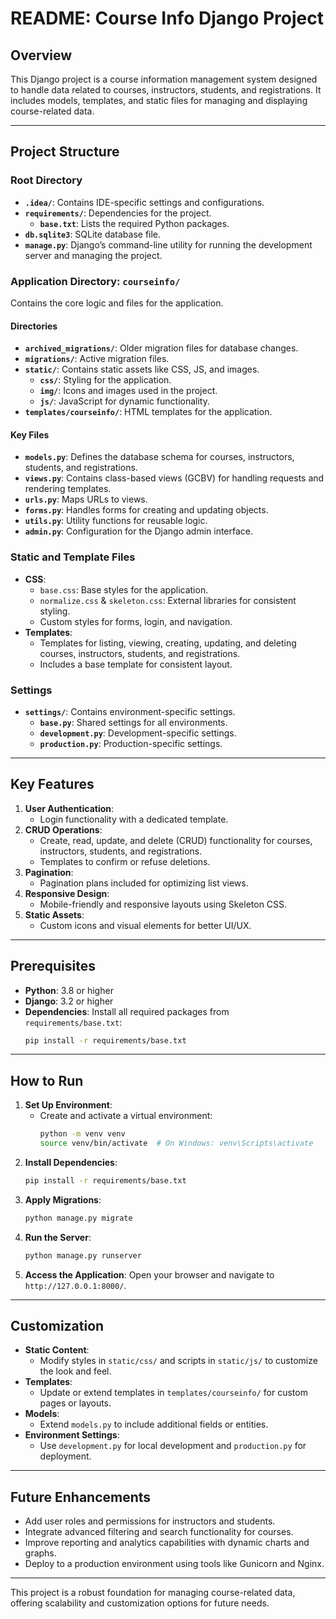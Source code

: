 # README: Course Info Django Project

## Overview
This Django project is a course information management system designed to handle data related to courses, instructors, students, and registrations. It includes models, templates, and static files for managing and displaying course-related data.

---

## Project Structure

### Root Directory
- **`.idea/`**: Contains IDE-specific settings and configurations.
- **`requirements/`**: Dependencies for the project.
  - **`base.txt`**: Lists the required Python packages.
- **`db.sqlite3`**: SQLite database file.
- **`manage.py`**: Django’s command-line utility for running the development server and managing the project.

### Application Directory: `courseinfo/`
Contains the core logic and files for the application.

#### **Directories**
- **`archived_migrations/`**: Older migration files for database changes.
- **`migrations/`**: Active migration files.
- **`static/`**: Contains static assets like CSS, JS, and images.
  - **`css/`**: Styling for the application.
  - **`img/`**: Icons and images used in the project.
  - **`js/`**: JavaScript for dynamic functionality.
- **`templates/courseinfo/`**: HTML templates for the application.

#### **Key Files**
- **`models.py`**: Defines the database schema for courses, instructors, students, and registrations.
- **`views.py`**: Contains class-based views (GCBV) for handling requests and rendering templates.
- **`urls.py`**: Maps URLs to views.
- **`forms.py`**: Handles forms for creating and updating objects.
- **`utils.py`**: Utility functions for reusable logic.
- **`admin.py`**: Configuration for the Django admin interface.

### Static and Template Files
- **CSS**:
  - `base.css`: Base styles for the application.
  - `normalize.css` & `skeleton.css`: External libraries for consistent styling.
  - Custom styles for forms, login, and navigation.
- **Templates**:
  - Templates for listing, viewing, creating, updating, and deleting courses, instructors, students, and registrations.
  - Includes a base template for consistent layout.

### Settings
- **`settings/`**: Contains environment-specific settings.
  - **`base.py`**: Shared settings for all environments.
  - **`development.py`**: Development-specific settings.
  - **`production.py`**: Production-specific settings.

---

## Key Features
1. **User Authentication**:
   - Login functionality with a dedicated template.
2. **CRUD Operations**:
   - Create, read, update, and delete (CRUD) functionality for courses, instructors, students, and registrations.
   - Templates to confirm or refuse deletions.
3. **Pagination**:
   - Pagination plans included for optimizing list views.
4. **Responsive Design**:
   - Mobile-friendly and responsive layouts using Skeleton CSS.
5. **Static Assets**:
   - Custom icons and visual elements for better UI/UX.

---

## Prerequisites
- **Python**: 3.8 or higher
- **Django**: 3.2 or higher
- **Dependencies**:
  Install all required packages from `requirements/base.txt`:
  ```bash
  pip install -r requirements/base.txt
  ```

---

## How to Run
1. **Set Up Environment**:
   - Create and activate a virtual environment:
     ```bash
     python -m venv venv
     source venv/bin/activate  # On Windows: venv\Scripts\activate
     ```
2. **Install Dependencies**:
   ```bash
   pip install -r requirements/base.txt
   ```
3. **Apply Migrations**:
   ```bash
   python manage.py migrate
   ```
4. **Run the Server**:
   ```bash
   python manage.py runserver
   ```
5. **Access the Application**:
   Open your browser and navigate to `http://127.0.0.1:8000/`.

---

## Customization
- **Static Content**:
  - Modify styles in `static/css/` and scripts in `static/js/` to customize the look and feel.
- **Templates**:
  - Update or extend templates in `templates/courseinfo/` for custom pages or layouts.
- **Models**:
  - Extend `models.py` to include additional fields or entities.
- **Environment Settings**:
  - Use `development.py` for local development and `production.py` for deployment.

---

## Future Enhancements
- Add user roles and permissions for instructors and students.
- Integrate advanced filtering and search functionality for courses.
- Improve reporting and analytics capabilities with dynamic charts and graphs.
- Deploy to a production environment using tools like Gunicorn and Nginx.

---

This project is a robust foundation for managing course-related data, offering scalability and customization options for future needs.
